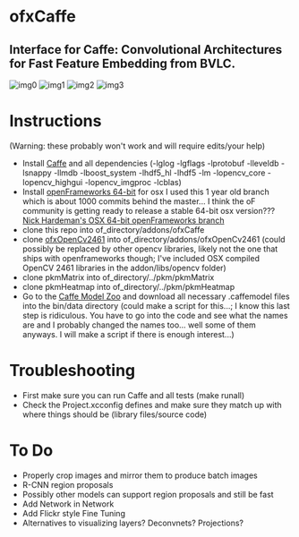 # ofxCaffe
## Interface for Caffe: Convolutional Architectures for Fast Feature Embedding from BVLC.  

![img0](https://github.com/pkmital/ofxCaffe/raw/master/img-0.png)
![img1](https://github.com/pkmital/ofxCaffe/raw/master/img-1.png)
![img2](https://github.com/pkmital/ofxCaffe/raw/master/img-2.png)
![img3](https://github.com/pkmital/ofxCaffe/raw/master/img-3.png)

Instructions
============

(Warning: these probably won't work and will require edits/your help)

*  Install [Caffe](http://caffe.berkeleyvision.org/) and all dependencies (-lglog -lgflags -lprotobuf -lleveldb -lsnappy -llmdb -lboost_system -lhdf5_hl -lhdf5 -lm -lopencv_core -lopencv_highgui -lopencv_imgproc -lcblas)
*  Install [openFrameworks 64-bit](http://openframeworks.cc/download/) for osx I used this 1 year old branch which is about 1000 commits behind the master... I think the oF community is getting ready to release a stable 64-bit osx version??? [Nick Hardeman's OSX 64-bit openFrameworks branch](https://github.com/NickHardeman/openframeworks_osx_64)
*  clone this repo into of_directory/addons/ofxCaffe
*  clone [ofxOpenCv2461]() into of_directory/addons/ofxOpenCv2461 (could possibly be replaced by other opencv libraries, likely not the one that ships with openframeworks though; I've included OSX compiled OpenCV 2461 libraries in the addon/libs/opencv folder)
*  clone pkmMatrix into of_directory/../pkm/pkmMatrix
*  clone pkmHeatmap into of_directory/../pkm/pkmHeatmap
*  Go to the [Caffe Model Zoo](https://github.com/BVLC/caffe/wiki/Model-Zoo) and download all necessary .caffemodel files into the bin/data directory (could make a script for this...; I know this last step is ridiculous.  You have to go into the code and see what the names are and I probably changed the names too... well some of them anyways.  I will make a script if there is enough interest...)


Troubleshooting
===============

* First make sure you can run Caffe and all tests (make runall)
* Check the Project.xcconfig defines and make sure they match up with where things should be (library files/source code)

To Do
======

* Properly crop images and mirror them to produce batch images
* R-CNN region proposals
* Possibly other models can support region proposals and still be fast
* Add Network in Network
* Add Flickr style Fine Tuning
* Alternatives to visualizing layers?  Deconvnets?  Projections?